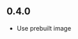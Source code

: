 <!-- https://developers.home-assistant.io/docs/add-ons/presentation#keeping-a-changelog -->

## 0.4.0

- Use prebuilt image
